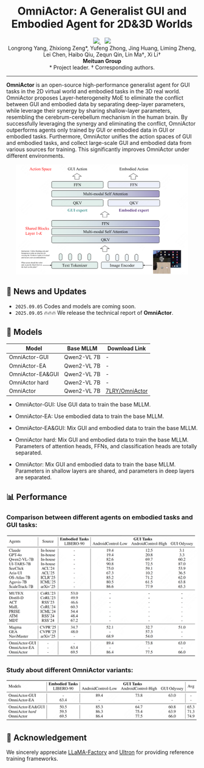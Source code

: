 <div align="center">
  <h1>OmniActor: A Generalist GUI and Embodied Agent for 2D&3D Worlds</h1>
</div>

<div align="center">
  <a href='https://arxiv.org/abs/2509.02322'>
    <img src='https://img.shields.io/badge/ArXiv-2509.02322-b31b1b.svg?logo=arXiv'>
  </a>&ensp;
  <a href='https://github.com/tatsu-lab/stanford_alpaca/blob/main/LICENSE'>
    <img src='https://img.shields.io/badge/License-Apache_2.0-green.svg'>
  </a>
</div>

<div align="center">
Longrong Yang, Zhixiong Zeng*, Yufeng Zhong, Jing Huang, Liming Zheng, <br>
Lei Chen, Haibo Qiu, Zequn Qin, Lin Ma†, Xi Li†
</div>
<div align="center">
<strong>Meituan Group</strong>
</div>
<div align="center">
* Project leader. † Corresponding authors. 
</div>


---
**OmniActor** is an open-source high-performance generalist agent for GUI tasks in the 2D virtual world and embodied tasks in the 3D real world. OmniActor proposes Layer-heterogeneity MoE to eliminate the conflict between GUI and embodied data by separating deep-layer parameters, while leverage their synergy by sharing shallow-layer parameters, resembling the cerebrum-cerebellum mechanism in the human brain. By successfully leveraging the synergy and eliminating the conflict, OmniActor outperforms agents only trained by GUI or embodied data in GUI or embodied tasks. Furthermore, OmniActor unifies the action spaces of GUI and embodied tasks, and collect large-scale GUI and embodied data from various sources for training. This significantly improves OmniActor under different environments.
<div align="center">
<img src="./fig/pipeline.png"  width="90%">
</div>

## 📢 News and Updates
* ```2025.09.05``` Codes and models are coming soon.
* ```2025.09.05``` 🔥🔥🔥 We release the technical report of **OmniActor**.


## 🤗 Models
| Model                | Base MLLM    | Download Link |
| --------------------- | ------------ | ------------- |
| OmniActor-GUI         | Qwen2-VL 7B  | -             |
| OmniActor-EA          | Qwen2-VL 7B  | -             |
| OmniActor-EA&GUI      | Qwen2-VL 7B  | -             |
| OmniActor hard        | Qwen2-VL 7B  | -             |
| OmniActor             | Qwen2-VL 7B  | [7LRY/OmniActor](https://huggingface.co/7LRY/OmniActor)             |

* OmniActor-GUI: Use GUI data to train the base MLLM.

* OmniActor-EA: Use embodied data to train the base MLLM.

* OmniActor-EA&GUI: Mix GUI and embodied data to train the base MLLM.

* OmniActor hard: Mix GUI and embodied data to train the base MLLM. Parameters of attention heads, FFNs, and classification heads are totally separated.

* OmniActor: Mix GUI and embodied data to train the base MLLM. Parameters in shallow layers are shared, and parameters in deep layers are separated.


## 📊 Performance
### Comparison between different agents on embodied tasks and GUI tasks:
<div align="center">
<img src="./fig/result.png"  width="100%">
</div>

### Study about different OmniActor variants:
<div align="center">
<img src="./fig/result_study.png"  width="100%">
</div>

## 📌 Acknowledgement
We sincerely appreciate [LLaMA-Factory](https://github.com/hiyouga/LLaMA-Factory) and [UItron](https://github.com/UITron-hub/UItron) for providing reference training frameworks.


